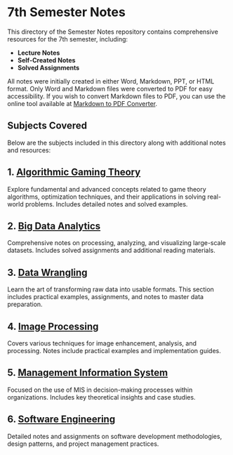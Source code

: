 # 7th Semester Notes

This directory of the Semester Notes repository contains comprehensive resources for the 7th semester, including:

- **Lecture Notes**
- **Self-Created Notes**
- **Solved Assignments**

All notes were initially created in either Word, Markdown, PPT, or HTML format. Only Word and Markdown files were converted to PDF for easy accessibility. If you wish to convert Markdown files to PDF, you can use the online tool available at [Markdown to PDF Converter](https://md2pdf.netlify.app/).

## Subjects Covered

Below are the subjects included in this directory along with additional notes and resources:

## 1. [Algorithmic Gaming Theory](Algorithmic%20Gaming%20Theory)  
Explore fundamental and advanced concepts related to game theory algorithms, optimization techniques, and their applications in solving real-world problems. Includes detailed notes and solved examples.  

## 2. [Big Data Analytics](Big%20Data%20Analytics)  
Comprehensive notes on processing, analyzing, and visualizing large-scale datasets. Includes solved assignments and additional reading materials.  

## 3. [Data Wrangling](Data%20Wrangling)  
Learn the art of transforming raw data into usable formats. This section includes practical examples, assignments, and notes to master data preparation.  

## 4. [Image Processing](Image%20Processing)  
Covers various techniques for image enhancement, analysis, and processing. Notes include practical examples and implementation guides.  

## 5. [Management Information System](Management%20Information%20System)  
Focused on the use of MIS in decision-making processes within organizations. Includes key theoretical insights and case studies.  

## 6. [Software Engineering](Software%20Engineering)  
Detailed notes and assignments on software development methodologies, design patterns, and project management practices.  
